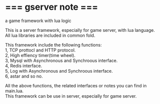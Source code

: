 # === gserver note ===
a game framework with lua logic

This is a server framework, especially for game server, with lua language.
All lua libraries are included in common fold. 

This framework include the following functions:  
1, TCP prottocl and HTTP protocol.  
2, High effiency timer(time wheel).  
3, Mysql with Asynchronous and Synchroous interface.  
4, Redis interface.  
5, Log with Asynchronous and Synchroous interface.  
6, astar and so no.  

All the above functions, the related interfaces or notes you can find in main.lua.  
This framework can be use in server, especially for game server.  

